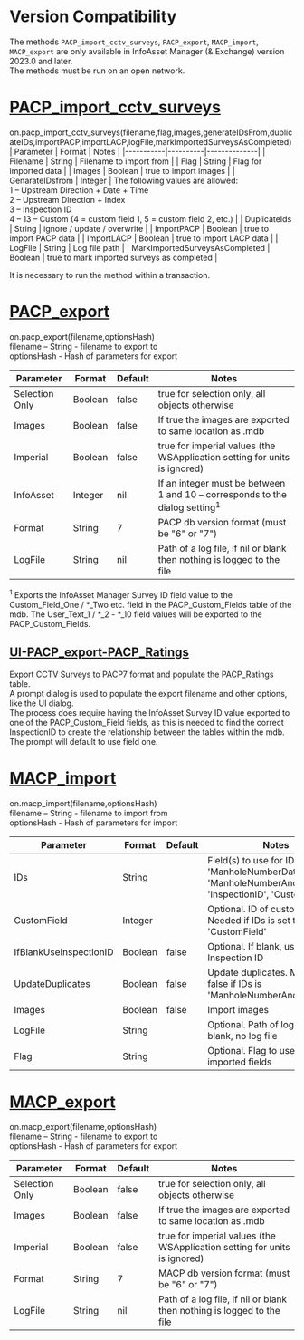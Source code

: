 # Version Compatibility
The methods `PACP_import_cctv_surveys`, `PACP_export`, `MACP_import`, `MACP_export` are only available in InfoAsset Manager (& Exchange) version 2023.0 and later.  
The methods must be run on an open network.  

# [PACP_import_cctv_surveys](./UIIE-PACP_import_cctv_surveys.rb)
on.pacp_import_cctv_surveys(filename,flag,images,generateIDsFrom,duplicateIDs,importPACP,importLACP,logFile,markImportedSurveysAsCompleted)  
| Parameter | Format   | Notes        |
|-----------|----------|--------------|
| Filename | String | Filename to import from |
| Flag | String | Flag for imported data |
| Images | Boolean | true to import images |
| GenarateIDsfrom | Integer | The following values are allowed:<br/>1 – Upstream Direction + Date + Time<br/>2 – Upstream Direction + Index<br/>3 – Inspection ID<br/>4 – 13 – Custom (4 = custom field 1, 5 = custom field 2, etc.)   |
| DuplicateIds | String | ignore / update / overwrite |
| ImportPACP | Boolean | true to import PACP data |
| ImportLACP | Boolean | true to import LACP data |
| LogFile | String | Log file path |
| MarkImportedSurveysAsCompleted | Boolean | true to mark imported surveys as completed   |  

It is necessary to run the method within a transaction.  


# [PACP_export](./UIIE-PACP_export.rb)
on.pacp_export(filename,optionsHash)  
    filename – String - filename to export to  
    optionsHash - Hash of parameters for export  

| Parameter | Format | Default | Notes |
|----------|----------|----------|----------|
| Selection Only | Boolean | false | true for selection only, all objects otherwise |
| Images | Boolean | false | If true the images are exported to same location as .mdb |
| Imperial | Boolean | false | true for imperial values (the WSApplication setting for units is ignored) |
| InfoAsset | Integer | nil | If an integer must be between 1 and 10 – corresponds to the dialog setting<sup>1</sup> |
| Format | String | 7 | PACP db version format (must be "6" or "7") |
| LogFile | String | nil | Path of a log file, if nil or blank then nothing is logged to the file |  

<sup>1</sup> Exports the InfoAsset Manager Survey ID field value to the Custom_Field_One / *_Two etc. field in the PACP_Custom_Fields table of the mdb. The User_Text_1 / *_2 - *_10 field values will be exported to the PACP_Custom_Fields.  


## [UI-PACP_export-PACP_Ratings](./UI-PACP_export-PACP_Ratings.rb)
Export CCTV Surveys to PACP7 format and populate the PACP_Ratings table.  
A prompt dialog is used to populate the export filename and other options, like the UI dialog.  
The process does require having the InfoAsset Survey ID value exported to one of the PACP_Custom_Field fields, as this is needed to find the correct InspectionID to create the relationship between the tables within the mdb. The prompt will default to use field one.  


# [MACP_import](./UIIE-MACP_import.rb)
on.macp_import(filename,optionsHash)  
    filename – String - filename to import from  
    optionsHash - Hash of parameters for import  

| Parameter                  | Format   | Default   | Notes |
|----------------------------|----------|-----------|-------|
| IDs                        | String   |           | Field(s) to use for IDs. Choices: 'ManholeNumberDateAndTime', 'ManholeNumberAndIndex', 'InspectionID', 'CustomField' |
| CustomField                | Integer  |           | Optional. ID of custom field. Needed if IDs is set to 'CustomField' |
| IfBlankUseInspectionID     | Boolean  | false     | Optional. If blank, use Inspection ID |
| UpdateDuplicates           | Boolean  | false     | Update duplicates. May not be false if IDs is 'ManholeNumberAndIndex' |
| Images                     | Boolean  | false     | Import images |
| LogFile                    | String   |           | Optional. Path of log file. If blank, no log file |
| Flag                       | String   |           | Optional. Flag to use for imported fields |


# [MACP_export](./UIIE-MACP_export.rb)
on.macp_export(filename,optionsHash)  
    filename – String - filename to export to  
    optionsHash - Hash of parameters for export  

| Parameter | Format   | Default  | Notes    |
|-----------|----------|----------|----------|
| Selection Only | Boolean | false | true for selection only, all objects otherwise |
| Images    | Boolean  | false    | If true the images are exported to same location as .mdb |
| Imperial  | Boolean  | false    | true for imperial values (the WSApplication setting for units is ignored) |
| Format    | String   | 7        | MACP db version format (must be "6" or "7") |
| LogFile   | String   | nil      | Path of a log file, if nil or blank then nothing is logged to the file |
